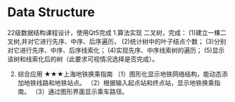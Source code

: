 # Data Structure
 22级数据结构课程设计，使用Qt5完成
 1.算法实现
 二叉树，完成：
(1)建立一棵二叉树,并对它进行先序、中序、后序遍历，
(2)统计树中的叶子结点个数；
(3)分别对它进行先序、中序、后序线索化；
(4)实现先序、中序线索树的遍历；
(5)显示该树和线索化后的树（此要求可视情况选择是否完成）。
 
 2. 综合应用
★★★上海地铁换乘指南
（1）图形化显示地铁网络结构，能动态添加地铁线路和地铁站点。
（2）根据输入起点站和终点站，显示地铁换乘指南。
（3）通过图形界面显示乘车路径。
